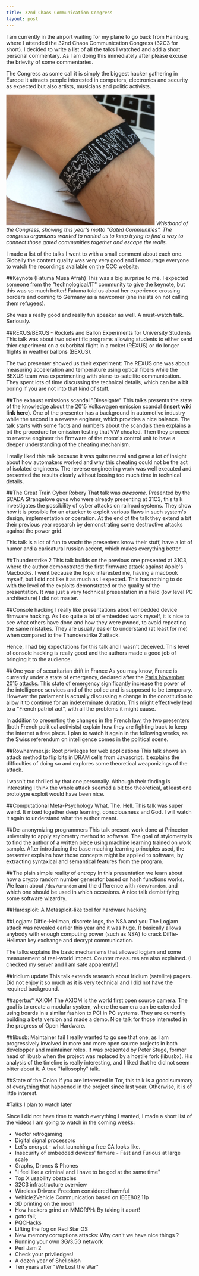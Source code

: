 ```yaml
---
title: 32nd Chaos Communication Congress
layout: post
---
```


I am currently in the airport waiting for my plane to go back from Hamburg, where I attended the 32nd Chaos Communication Congress (32C3 for short).
I decided to write a list of all the talks I watched and add a short personal commentary.
As I am doing this immediately after please excuse the brievity of some commentaries.

The Congress as some call it is simply the biggest hacker gathering in Europe
It attracts people interested in computers, electronics and security as expected but also artists, musicians and politic activists.

![32C3 wristband](/assets/media/32c3/wristband.jpg)
*Wristband of the Congress, showing this year's motto "Gated Communities".
The congress organizers wanted to remind us to keep trying to find a way to connect those gated communities together and escape the walls.*

I made a list of the talks I went to with a small comment about each one.
Globally the content quality was very very good and I encourage everyone to watch the recordings available [on the CCC website](https://media.ccc.de/c/32c3).

##Keynote (Fatuma Musa Afrah)
This was a big surprise to me.
I expected someone from the "technological/IT" community to give the keynote, but this was so much better!
Fatuma told us about her experience crossing borders and coming to Germany as a newcomer (she insists on not calling them refugees).

She was a really good and really fun speaker as well.
A must-watch talk. Seriously.

##REXUS/BEXUS - Rockets and Ballon Experiments for University Students
This talk was about two scientific programs allowing students to either send thier experiment on a suborbital flight in a rocket (REXUS) or do longer flights in weather ballons (BEXUS).

The two presenter showed us their experiment: The REXUS one was about measuring acceleration and temperature using optical fibers while the BEXUS team was experimenting with plane-to-satellite communication.
They spent lots of time discussing the technical details, which can be a bit boring if you are not into that kind of stuff.

##The exhaust emissions scandal "Dieselgate"
This talks presents the state of the knowledge about the 2015 Volkswagen emission scandal (**Insert wiki link here**).
One of the presenter has a background in automotive industry while the second is a reverse engineer, which provides a nice balance.
The talk starts with some facts and numbers about the scandals then explains a bit the procedure for emission testing that VW cheated.
Then they proceed to reverse engineer the firmware of the motor's control unit to have a deeper understanding of the cheating mechanism.

I really liked this talk because it was quite neutral and gave a lot of insight about how automakers worked and why this cheating could not be the act of isolated engineers.
The reverse engineering work was well executed and presented the results clearly without loosing too much time in technical details.

##The Great Train Cyber Robery
That talk was *awesome*.
Presented by the SCADA Strangelove guys who were already presenting at 31C3, this talk investigates the possibility of cyber attacks on railroad systems.
They show how it is possible for an attacker to exploit various flaws in such system's design, implementation or operation.
At the end of the talk they extend a bit their previous year research by demonstrating some destructive attacks against the power grid.

This talk is a lot of fun to wach: the presenters know their stuff, have a lot of humor and a caricatural russian accent, which makes everything better.

##Thunderstrike 2
This talk builds on the previous one presented at 31C3, where the author demonstrated the first firmware attack against Apple's Macbooks.
I went because the topic interested me, having a macbook myself, but I did not like it as much as I expected.
This has nothing to do with the level of the exploits demonstrated or the quality of the presentation.
It was just a very technical presentation in a field (low level PC architecture) I did not master.

##Console hacking
I really like presentations about embedded device firmware hacking.
As I do quite a lot of embedded work myself, it is nice to see what others have done and how they were pwned, to avoid repeating the same mistakes.
They are usually easier to understand (at least for me) when compared to the Thunderstrike 2 attack.

Hence, I had big expectations for this talk and I wasn't deceived.
This level of console hacking is really good and the authors made a good job of bringing it to the audience.

##One year of securitarian drift in France
As you may know, France is currently under a state of emergency, declared after the [Paris November 2015 attacks](https://en.wikipedia.org/wiki/November_2015_Paris_attacks).
This state of emergency significantly increase the power of the intelligence services and of the police and is supposed to be temporary.
However the parlament is actually discussing a change in the constitution to allow it to continue for an indeterminate duration.
This might effectively lead to a "French patriot act", with all the problems it might cause.

In addition to presenting the changes in the French law, the two presenters (both French political activists) explain how they are fighting back to keep the internet a free place.
I plan to watch it again in the following weeks, as the Swiss referendum on intelligence comes in the political scene.

##Rowhammer.js: Root privileges for web applications
This talk shows an attack method to flip bits in DRAM cells from Javascript.
It explains the difficulties of doing so and explores some theoretical weaponizings of the attack.

I wasn't too thrilled by that one personally.
Although their finding is interesting I think the whole attack seemed a bit too theoretical, at least one prototype exploit would have been nice.

##Computational Meta-Psychology
What. The. Hell.
This talk was super weird.
It mixed together deep learning, consciousness and God.
I will watch it again to understand what the author meant.

##De-anonymizing programmers
This talk present work done at Princeton university to apply stylometry method to software.
The goal of stylometry is to find the author of a written piece using machine learning trained on work sample.
After introducing the base maching learning principles used, the presenter explains how those concepts might be applied to software, by extracting syntaxical and semantical features from the program.

##The plain simple reality of entropy
In this presentation we learn about how a crypto random number generator based on hash functions works.
We learn about `/dev/urandom` and the difference with `/dev/random`, and which one should be used in which occasions.
A nice talk demistifying some software wizardry.

##Hardsploit: A Metasploit-like tool for hardware hacking

##Logjam: Diffie-Hellman, discrete logs, the NSA and you
The Logjam attack was revealed earlier this year and it was huge.
It basically allows anybody with enough computing power (such as NSA) to crack Diffie-Hellman key exchange and decrypt communication.

The talks explains the basic mechanisms that allowed logjam and some measurement of real-world impact.
Counter measures are also explained.
(I checked my server and I am safe apparently!)

##Iridium update
This talk extends research about Iridium (satellite) pagers.
Did not enjoy it so much as it is very technical and I did not have the required background.

##apertus° AXIOM
The AXIOM is the world first open source camera.
The goal is to create a modular system, where the camera can be extended using boards in a similar fashion to PCI in PC systems.
They are currently building a beta version and made a demo.
Nice talk for those interested in the progress of Open Hardware.

##libusb: Maintainer fail
I really wanted to go see that one, as I am progressively involved in more and more open source projects in both developper and maintainer roles.
It was presented by Peter Stuge, former head of libusb when the project was replaced by a hostile fork (libusbx).
His analysis of the timeline is really interesting, and I liked that he did not seem bitter about it.
A true "failosophy" talk.

##State of the Onion
If you are interested in Tor, this talk is a good summary of everything that happened in the project since last year.
Otherwise, it is of little interest.


#Talks I plan to watch later

Since I did not have time to watch everything I wanted, I made a short list of the videos I am going to watch in the coming weeks:

* Vector retrogaming
* Digital signal processors
* Let's encrypt - what launching a free CA looks like.
* Insecurity of embedded devices' firmare - Fast and Furious at large scale
* Graphs, Drones & Phones
* "I feel like a criminal and I have to be god at the same time"
* Top X usability obstacles
* 32C3 infrastructure overview
* Wireless Drivers: Freedom considered harmful
* Vehicle2Vehicle Communication based on IEEE802.11p
* 3D printing on the moon
* How hackers grind an MMORPH: By taking it apart!
* goto fail;
* PQCHacks
* Lifting the fog on Red Star OS
* New memory corruptions attacks: Why can't we have nice things ?
* Running your own 3G/3.5G network
* Perl Jam 2
* Check your priviledges!
* A dozen year of Shellphish
* Ten years after "We Lost the War"
